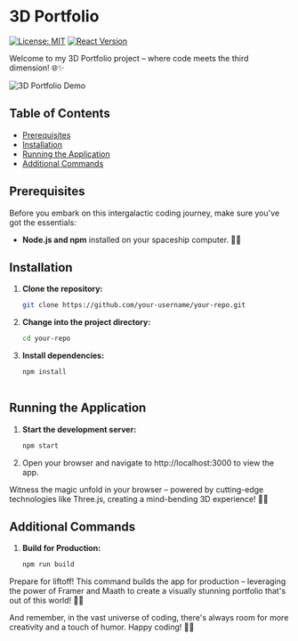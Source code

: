 # 3D Portfolio

[![License: MIT](https://img.shields.io/badge/License-MIT-blue.svg)](https://opensource.org/licenses/MIT)
[![React Version](https://img.shields.io/badge/React-17.0.2-blue.svg)](https://reactjs.org/)

Welcome to my 3D Portfolio project – where code meets the third dimension! 🌐✨

![3D Portfolio Demo](Demo.gif)



## Table of Contents

- [Prerequisites](#prerequisites)
- [Installation](#installation)
- [Running the Application](#running-the-application)
- [Additional Commands](#additional-commands)



## Prerequisites

Before you embark on this intergalactic coding journey, make sure you've got the essentials:

- **Node.js and npm** installed on your spaceship computer. 🚀🔧

## Installation

1. **Clone the repository:**

   ```bash
   git clone https://github.com/your-username/your-repo.git

2. **Change into the project directory:**

   ```bash
   cd your-repo

3. **Install dependencies:**

   ```bash
   npm install
     
## Running the Application

1. **Start the development server:**

   ```bash
   npm start

2. Open your browser and navigate to http://localhost:3000 to view the app.

Witness the magic unfold in your browser – powered by cutting-edge technologies like Three.js, creating a mind-bending 3D experience! 🌟🚀

## Additional Commands

1. **Build for Production:**

   ```bash
   npm run build
Prepare for liftoff! This command builds the app for production – leveraging the power of Framer and Maath to create a visually stunning portfolio that's out of this world! 🚀🌌

And remember, in the vast universe of coding, there's always room for more creativity and a touch of humor. Happy coding! 🚀🌟
   














